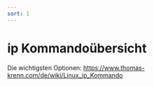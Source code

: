 ```yaml
---
sort: 1
---
```


# ip Kommandoübersicht
Die wichtigsten Optionen: <https://www.thomas-krenn.com/de/wiki/Linux_ip_Kommando>
